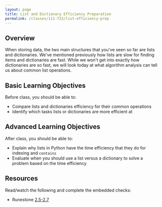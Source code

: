 ```yaml
---
layout: page
title: List and Dictionary Efficiency Preparation
permalink: /classes/111-f22/list-efficiency-prep
---
```


## Overview
When storing data, the two main structures that you've seen so far are lists and dictionaries.
We've mentioned previously how lists are slow for finding items and dictionaries are fast. 
While we won't get into exactly how dictionaries are so fast, we will look today at what algorithm analysis can tell us about common list operations.

## Basic Learning Objectives
Before class, you should be able to:
* Compare lists and dictionaries efficiency for their common operations
* Identify which tasks lists or dictionaries are more efficient at

## Advanced Learning Objectives
After class, you should be able to:
* Explain why lists in Python have the time efficiency that they do for indexing and `contains`
* Evaluate when you should use a list versus a dictionary to solve a problem based on the time efficiency

## Resources
Read/watch the following and complete the embedded checks:
* Runestone [2.5-2.7](https://runestone.academy/ns/books/published/intro-csF22-book3/AlgorithmAnalysis/PerformanceofPythonDataStructures.html)